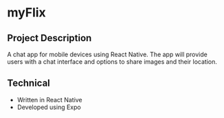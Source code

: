 # myFlix

## Project Description

A chat app for mobile devices using React Native. The app will
provide users with a chat interface and options to share images and their
location.

## Technical

- Written in React Native
- Developed using Expo
